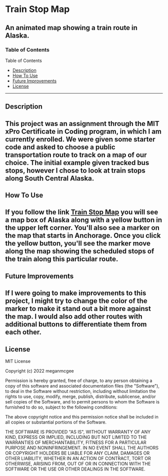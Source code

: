 # Train Stop Map
An animated map showing a train route in Alaska.
---
### Table of Contents

Table of Contents
- [Description](#description)
- [How To Use](#howtouse)
- [Future Improvements](#FutureImprovements)
- [License](#License)

---

## Description

This project was an assignment through the MIT xPro Certificate in Coding program, in which I am currently enrolled. We were given some starter code and asked to choose a public transportation route to track on a map of our choice. The initial example given tracked bus stops, however I chose to look at train stops along South Central Alaska. 
---
## How To Use

If you follow the link [Train Stop Map](http://meganmcgee.github.io/trainstopmap/) you will see a map box of Alaska along with a yellow button in the upper left corner. You'll also see a marker on the map that starts in Anchorage. Once you click the yellow button, you'll see the marker move along the map showing the scheduled stops of the train along this particular route. 
---
## Future Improvements

If I were going to make improvements to this project, I might try to change the color of the marker to make it stand out a bit more against the map. I would also add other routes with additional buttons to differentiate them from each other. 
---
## License
MIT License

Copyright (c) 2022 meganmcgee

Permission is hereby granted, free of charge, to any person obtaining a copy
of this software and associated documentation files (the "Software"), to deal
in the Software without restriction, including without limitation the rights
to use, copy, modify, merge, publish, distribute, sublicense, and/or sell
copies of the Software, and to permit persons to whom the Software is
furnished to do so, subject to the following conditions:

The above copyright notice and this permission notice shall be included in all
copies or substantial portions of the Software.

THE SOFTWARE IS PROVIDED "AS IS", WITHOUT WARRANTY OF ANY KIND, EXPRESS OR
IMPLIED, INCLUDING BUT NOT LIMITED TO THE WARRANTIES OF MERCHANTABILITY,
FITNESS FOR A PARTICULAR PURPOSE AND NONINFRINGEMENT. IN NO EVENT SHALL THE
AUTHORS OR COPYRIGHT HOLDERS BE LIABLE FOR ANY CLAIM, DAMAGES OR OTHER
LIABILITY, WHETHER IN AN ACTION OF CONTRACT, TORT OR OTHERWISE, ARISING FROM,
OUT OF OR IN CONNECTION WITH THE SOFTWARE OR THE USE OR OTHER DEALINGS IN THE
SOFTWARE.
